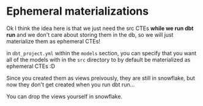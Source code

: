 # Ephemeral materializations

Ok I think the idea here is that we just need the src CTEs **while we run dbt run** and we don't care about storing them in the db, so we will just materialize them as ephemeral CTEs! 


in `dbt_project.yml` within the `models` section, you can specify that you want all of the models with in the `src` directory to by default be materialized as ephemeral CTEs :D

Since you created them as views preivously, they are still in snowflake, but now they don't get created when you run dbt run...

You can drop the views yourself in snowflake.
